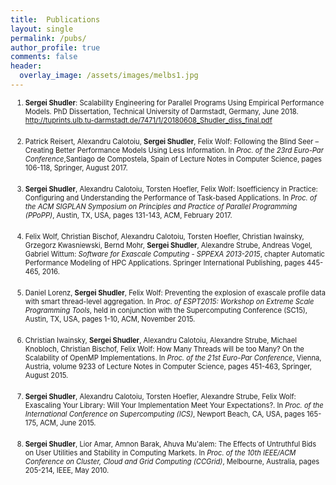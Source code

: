 ```yaml
---
title:  Publications
layout: single
permalink: /pubs/
author_profile: true
comments: false
header:
  overlay_image: /assets/images/melbs1.jpg
---
```



<ol start="1">

<li style="font-size:80%;margin-bottom: 20px;"><strong>Sergei Shudler</strong>:
Scalability Engineering for Parallel Programs Using Empirical Performance Models.
PhD Dissertation, Technical University of Darmstadt, Germany, June 2018.
<a href="http://tuprints.ulb.tu-darmstadt.de/7471/1/20180608_Shudler_diss_final.pdf">http://tuprints.ulb.tu-darmstadt.de/7471/1/20180608_Shudler_diss_final.pdf</a></li>

<li style="font-size:80%;margin-bottom: 20px;">Patrick Reisert, Alexandru Calotoiu, 
<strong>Sergei Shudler</strong>, Felix Wolf:
Following the Blind Seer – Creating Better Performance Models Using Less Information.
In <cite>Proc. of the 23rd Euro-Par Conference</cite>,Santiago de Compostela, Spain of Lecture Notes in Computer Science, pages 106-118, Springer, August 2017.</li>

<li style="font-size:80%;margin-bottom: 20px;"><strong>Sergei Shudler</strong>, Alexandru Calotoiu, 
Torsten Hoefler, Felix Wolf:
Isoefficiency in Practice: Configuring and Understanding the Performance of Task-based Applications.
In <cite>Proc. of the ACM SIGPLAN Symposium on Principles and Practice of Parallel Programming (PPoPP)</cite>, Austin, TX, USA, pages 131-143, ACM, February 2017.</li>

<li style="font-size:80%;margin-bottom: 20px;">Felix Wolf, Christian Bischof, Alexandru Calotoiu, Torsten Hoefler, Christian Iwainsky, Grzegorz Kwasniewski, Bernd Mohr, <strong>Sergei Shudler</strong>, Alexandre Strube, Andreas Vogel, Gabriel Wittum: <cite>Software for Exascale Computing - SPPEXA 2013-2015</cite>, chapter Automatic Performance Modeling of HPC Applications. Springer International Publishing, pages 445-465, 2016.</li>

<li style="font-size:80%;margin-bottom: 20px;">Daniel Lorenz, <strong>Sergei Shudler</strong>, Felix Wolf: Preventing the explosion of exascale profile data with smart thread-level aggregation. In <cite>Proc. of ESPT2015: Workshop on Extreme Scale Programming Tools</cite>, held in conjunction with the Supercomputing Conference (SC15), Austin, TX, USA, pages 1-10, ACM, November 2015.</li>

<li style="font-size:80%;margin-bottom: 20px;">Christian Iwainsky, <strong>Sergei Shudler</strong>, Alexandru Calotoiu, Alexandre Strube, Michael Knobloch, Christian Bischof, Felix Wolf: How Many Threads will be too Many? On the Scalability of OpenMP Implementations. In <cite>Proc. of the 21st Euro-Par Conference</cite>, Vienna, Austria, volume 9233 of Lecture Notes in Computer Science, pages 451-463, Springer, August 2015.</li>

<li style="font-size:80%;margin-bottom: 20px;"><strong>Sergei Shudler</strong>, Alexandru Calotoiu, Torsten Hoefler, Alexandre Strube, Felix Wolf: Exascaling Your Library: Will Your Implementation Meet Your Expectations?. In <cite>Proc. of the International Conference on Supercomputing (ICS)</cite>, Newport Beach, CA, USA, pages 165-175, ACM, June 2015.</li>

<li style="font-size:80%;margin-bottom: 20px;"><strong>Sergei Shudler</strong>, Lior Amar, Amnon Barak, Ahuva Mu'alem: The Effects of Untruthful Bids on User Utilities and Stability in Computing Markets. In <cite>Proc. of the 10th IEEE/ACM Conference on Cluster, Cloud and Grid Computing (CCGrid)</cite>, Melbourne, Australia, pages 205-214, IEEE, May 2010.</li>

</ol>

